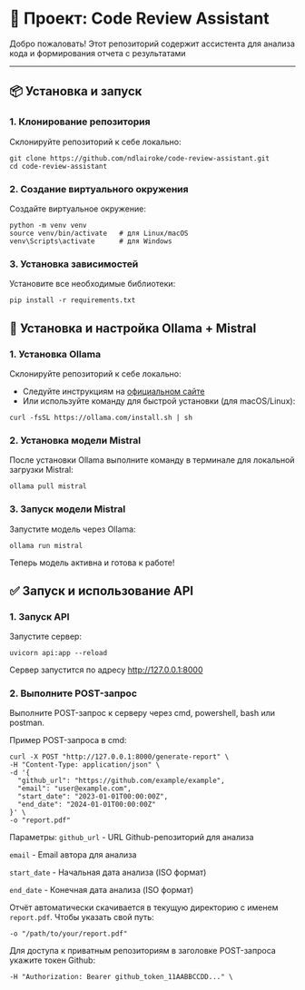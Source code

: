 # 🚀 Проект: Code Review Assistant

Добро пожаловать! Этот репозиторий содержит ассистента для анализа кода и формирования отчета с результатами

---

## 📦 Установка и запуск
### 1. Клонирование репозитория
Склонируйте репозиторий к себе локально:

```
git clone https://github.com/ndlairoke/code-review-assistant.git
cd code-review-assistant
```
### 2. Создание виртуального окружения
Создайте виртуальное окружение:

```
python -m venv venv
source venv/bin/activate   # для Linux/macOS
venv\Scripts\activate      # для Windows
```
### 3. Установка зависимостей 
Установите все необходимые библиотеки:
```
pip install -r requirements.txt
```

## 🤖 Установка и настройка Ollama + Mistral
### 1. Установка Ollama
Склонируйте репозиторий к себе локально:  

- Следуйте инструкциям на [официальном сайте](https://ollama.com)  
- Или используйте команду для быстрой установки (для macOS/Linux):
```
curl -fsSL https://ollama.com/install.sh | sh
```
### 2. Установка модели Mistral
После установки Ollama выполните команду в терминале для локальной загрузки Mistral:
```
ollama pull mistral
```
### 3. Запуск модели Mistral
Запустите модель через Ollama:
```
ollama run mistral
```
Теперь модель активна и готова к работе!

## ✅ Запуск и использование API
### 1. Запуск API
Запустите сервер:
```
uvicorn api:app --reload
```
Сервер запустится по адресу http://127.0.0.1:8000

### 2. Выполните POST-запрос
Выполните POST-запрос к серверу через cmd, powershell, bash или postman. 

Пример POST-запроса в cmd:
```
curl -X POST "http://127.0.0.1:8000/generate-report" \
-H "Content-Type: application/json" \
-d '{
  "github_url": "https://github.com/example/example",
  "email": "user@example.com",
  "start_date": "2023-01-01T00:00:00Z",
  "end_date": "2024-01-01T00:00:00Z"
}' \
-o "report.pdf"
```
Параметры:
`github_url` - URL Github-репозиторий для анализа

`email` - Email автора для анализа

`start_date` - Начальная дата анализа (ISO формат)

`end_date` - Конечная дата анализа (ISO формат)

Отчёт автоматически скачивается в текущую директорию с именем `report.pdf`.
Чтобы указать свой путь:
```
-o "/path/to/your/report.pdf"
```
Для доступа к приватным репозиториям в заголовке POST-запроса укажите токен Github:
```
-H "Authorization: Bearer github_token_11AABBCCDD..." \
```